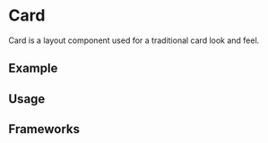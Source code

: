 <script setup>
  import Vue from './vue.md';
  import React from './react.md';
  import Elements from './elements.md';
</script>

# Card

Card is a layout component used for a traditional card look and feel.

<components-status react='released' vue='released' elements='released' />

## Example

<theme-switcher />

<card-example />

## Usage

<component-design-guidelines name="Warp - Components / Button" link="https://www.figma.com/file/8P1JQsd82b93gQ6K3igO2p/Warp---Components?type=design&node-id=303-19039&mode=design&t=zUBVst8JZi0AR66n-0" />

<component-questions />

## Frameworks

<tabs-content>
  <template #react>
   <react />
  </template>
  <template #vue>
    <vue />
  </template>
  <template #elements>
    <elements />
  </template>
</tabs-content>